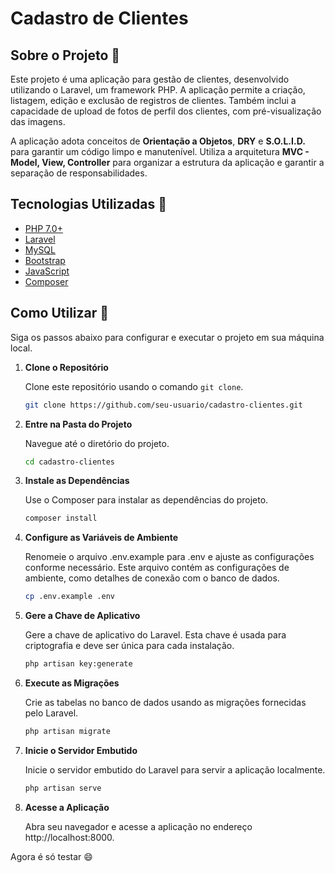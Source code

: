 # Cadastro de Clientes

## Sobre o Projeto 🐘

Este projeto é uma aplicação para gestão de clientes, desenvolvido utilizando o Laravel, um framework PHP. A aplicação permite a criação, listagem, edição e exclusão de registros de clientes. Também inclui a capacidade de upload de fotos de perfil dos clientes, com pré-visualização das imagens.

A aplicação adota conceitos de **Orientação a Objetos**, **DRY** e **S.O.L.I.D.** para garantir um código limpo e manutenível. Utiliza a arquitetura **MVC - Model, View, Controller** para organizar a estrutura da aplicação e garantir a separação de responsabilidades.

## Tecnologias Utilizadas 📝

- [PHP 7.0+](https://www.php.net/)
- [Laravel](https://laravel.com/)
- [MySQL](https://www.mysql.com/)
- [Bootstrap](https://getbootstrap.com/)
- [JavaScript](https://developer.mozilla.org/en-US/docs/Web/JavaScript)
- [Composer](https://getcomposer.org/)

## Como Utilizar 🤔

Siga os passos abaixo para configurar e executar o projeto em sua máquina local.

1. **Clone o Repositório**

   Clone este repositório usando o comando `git clone`.

   ```bash
   git clone https://github.com/seu-usuario/cadastro-clientes.git

2. **Entre na Pasta do Projeto**

   Navegue até o diretório do projeto.

   ```bash
   cd cadastro-clientes

3. **Instale as Dependências**

   Use o Composer para instalar as dependências do projeto.

   ```bash
   composer install
   
4. **Configure as Variáveis de Ambiente**

   Renomeie o arquivo .env.example para .env e ajuste as configurações conforme necessário. Este arquivo contém as configurações de ambiente, como detalhes de conexão com o banco de dados.

   ```bash
   cp .env.example .env

5. **Gere a Chave de Aplicativo**

   Gere a chave de aplicativo do Laravel. Esta chave é usada para criptografia e deve ser única para cada instalação.

   ```bash
   php artisan key:generate

6. **Execute as Migrações**

   Crie as tabelas no banco de dados usando as migrações fornecidas pelo Laravel.

   ```bash
   php artisan migrate

7. **Inicie o Servidor Embutido**

   Inicie o servidor embutido do Laravel para servir a aplicação localmente.

   ```bash
   php artisan serve

8. **Acesse a Aplicação**

   Abra seu navegador e acesse a aplicação no endereço http://localhost:8000.

Agora é só testar 😄